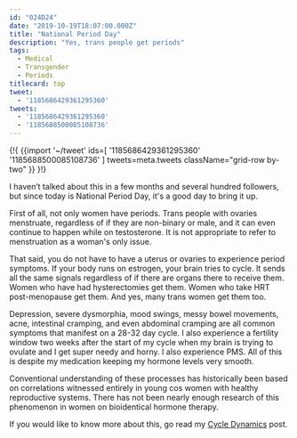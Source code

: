```yaml
---
id: "024D24"
date: "2019-10-19T18:07:00.000Z"
title: "National Period Day"
description: "Yes, trans people get periods"
tags:
  - Medical
  - Transgender
  - Periods
titlecard: top
tweet:
  - '1185686429361295360'
tweets:
  - '1185686429361295360'
  - '1185688500085108736'
---
```


{!{
{{import '~/tweet' ids=[
  '1185686429361295360'
  '1185688500085108736'
] tweets=meta.tweets className="grid-row by-two" }}
}!}

I haven’t talked about this in a few months and several hundred followers, but since today is National Period Day, it's a good day to bring it up.

First of all, not only women have periods. Trans people with ovaries menstruate, regardless of if they are non-binary or male, and it can even continue to happen while on testosterone. It is not appropriate to refer to menstruation as a woman's only issue.

That said, you do not have to have a uterus or ovaries to experience period symptoms. If your body runs on estrogen, your brain tries to cycle. It sends all the same signals regardless of if there are organs there to receive them. Women who have had hysterectomies get them. Women who take HRT post-menopause get them. And yes, many trans women get them too.

Depression, severe dysmorphia, mood swings, messy bowel movements, acne, intestinal cramping, and even abdominal cramping are all common symptoms that manifest on a 28-32 day cycle. I also experience a fertility window two weeks after the start of my cycle when my brain is trying to ovulate and I get super needy and horny. I also experience PMS. All of this is despite my medication keeping my hormone levels very smooth.

Conventional understanding of these processes has historically been based on correlations witnessed entirely in young cos women with healthy reproductive systems. There has not been nearly enough research of this phenomenon in women on bioidentical hormone therapy.

If you would like to know more about this, go read my [Cycle Dynamics](/p/C4BD87/cycle-dynamics/) post.
